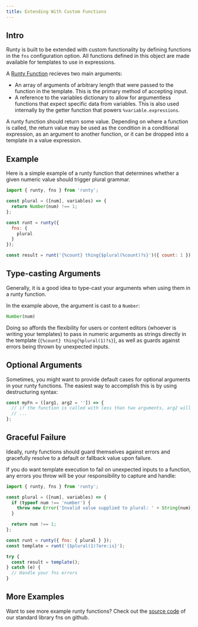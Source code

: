 ```yaml
---
title: Extending With Custom Functions
---
```


## Intro

Runty is built to be extended with custom functionality by defining functions in the `fns` configuration option. All functions defined in this object are made available for templates to use in expressions.

A [Runty Function](api#runty-function) recieves two main arguments:

* An array of arguments of arbitrary length that were passed to the function in the template. This is the primary method of accepting input.
* A reference to the variables dictionary to allow for argumentless functions that expect specific data from variables. This is also used internally by the getter function that powers `%variable.expressions`.

A runty function should return some value. Depending on where a function is called, the return value may be used as the condition in a conditional expression, as an argument to another function, or it can be dropped into a template in a value expression.

## Example

Here is a simple example of a runty function that determines whether a given numeric value should trigger plural grammar.

```javascript
import { runty, fns } from 'runty';

const plural = ([num], variables) => {
  return Number(num) !== 1;
};

const runt = runty({
  fns: {
    plural
  }
});

const result = runt('{%count} thing{$plural(%count)?s}')({ count: 1 });
```

## Type-casting Arguments

Generally, it is a good idea to type-cast your arguments when using them in a runty function.

In the example above, the argument is cast to a `Number`:

```javascript
Number(num)
```

Doing so affords the flexibility for users or content editors (whoever is writing your templates) to pass in numeric arguments as strings directly in the template (`{%count} thing{%plural(1)?s}`), as well as guards against errors being thrown by unexpected inputs.

## Optional Arguments

Sometimes, you might want to provide default cases for optional arguments in your runty functions. The easiest way to accomplish this is by using destructuring syntax:

```javascript
const myFn = ([arg1, arg2 = '']) => {
  // if the function is called with less than two arguments, arg2 will be an empty string ''
  // ...
};
```

## Graceful Failure

Ideally, runty functions should guard themselves against errors and gracefully resolve to a default or fallback value upon failure.

If you do want template execution to fail on unexpected inputs to a function, any errors you throw will be your responsibility to capture and handle:

```javascript
import { runty, fns } from 'runty';

const plural = ([num], variables) => {
  if (typeof num !== 'number') {
    throw new Error('Invalid value supplied to plural: ' + String(num));
  }

  return num !== 1;
};

const runt = runty({ fns: { plural } });
const template = runt('{$plural(1)?are:is}');

try {
  const result = template();
} catch (e) {
  // Handle your fns errors
}
```

## More Examples

Want to see more example runty functions? Check out the [source code](https://github.com/nderscore/runty/tree/master/packages/runty/src/fns) of our standard library fns on github.
